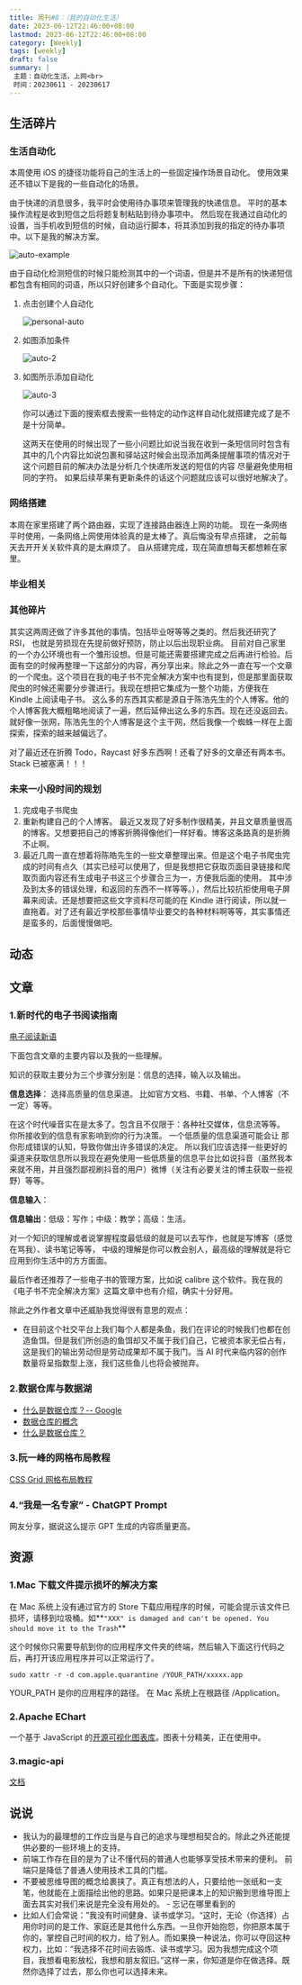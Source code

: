 ```yaml
---
title: 周刊#8：（我的自动化生活）
date: 2023-06-12T22:46:00+08:00
lastmod: 2023-06-12T22:46:00+08:00
category: [Weekly]
tags: [weekly]
draft: false
summary: |
 主题：自动化生活，上网<br>
 时间：20230611 - 20230617 
---
```


## 生活碎片

### 生活自动化

本周使用 iOS 的捷径功能将自己的生活上的一些固定操作场景自动化。 使用效果还不错以下是我的一些自动化的场景。

由于快递的消息很多，我平时会使用待办事项来管理我的快递信息。 平时的基本操作流程是收到短信之后将题复制粘贴到待办事项中。 然后现在我通过自动化的设置，当手机收到短信的时候，自动运行脚本，将其添加到我的指定的待办事项中。以下是我的解决方案。

![auto-example](https://raw.githubusercontent.com/huyixi/Pics/main/20230612235401.png)

由于自动化检测短信的时候只能检测其中的一个词语，但是并不是所有的快递短信都包含有相同的词语，所以只好创建多个自动化。下面是实现步骤：

1. 点击创建个人自动化

   ![personal-auto](https://raw.githubusercontent.com/huyixi/Pics/main/20230612235309.png)

2. 如图添加条件

   ![auto-2](https://raw.githubusercontent.com/huyixi/Pics/main/20230612235501.png)

3. 如图所示添加自动化

   ![auto-3](https://raw.githubusercontent.com/huyixi/Pics/main/20230612235552.png)

   你可以通过下面的搜索框去搜索一些特定的动作这样自动化就搭建完成了是不是十分简单。

   这两天在使用的时候出现了一些小问题比如说当我在收到一条短信同时包含有其中的几个内容比如说包裹和驿站这时候会出现添加两条提醒事项的情况对于这个问题目前的解决办法是分析几个快递所发送的短信的内容 尽量避免使用相同的字符。 如果后续苹果有更新条件的话这个问题就应该可以很好地解决了。

### 网络搭建

本周在家里搭建了两个路由器，实现了连接路由器连上网的功能。 现在一条网络平时使用，一条网络上网使用体验真的是太棒了。真后悔没有早点搭建， 之前每天去开开关关软件真的是太麻烦了。 自从搭建完成，现在简直想每天都想赖在家里。

### 毕业相关

### 其他碎片

其实这两周还做了许多其他的事情。包括毕业呀等等之类的。然后我还研究了 RSI， 也就是劳损现在先提前做好预防，防止以后出现职业病。 目前对自己家里的一个办公环境也有一个雏形设想。但是可能还需要搭建完成之后再进行检验。后面有空的时候再整理一下这部分的内容，再分享出来。除此之外一直在写一个文章的一个爬虫。这个项目在我的电子书不完全解决方案中也有提到，但是那里面获取爬虫的时候还需要分步骤进行。我现在想把它集成为一整个功能，方便我在 Kindle 上阅读电子书。 这么多的东西其实都是源自于陈浩先生的个人博客。他的个人博客我大概粗略地阅读了一遍，然后延伸出这么多的东西。现在还没返回去。就好像一张网，陈浩先生的个人博客是这个主干网，然后我像一个蜘蛛一样在上面探索，探索的越来越偏远了。

对了最近还在折腾 Todo，Raycast 好多东西啊！还看了好多的文章还有两本书。Stack 已被塞满！！！

### 未来一小段时间的规划

1. 完成电子书爬虫
2. 重新构建自己的个人博客。 最近又发现了好多制作很精美，并且文章质量很高的博客。又想要把自己的博客折腾得像他们一样好看。博客这条路真的是折腾不止啊。
3. 最近几周一直在想着将陈皓先生的一些文章整理出来。但是这个电子书爬虫完成的时间有点久（其实已经可以使用了，但是我想把它获取页面目录链接和爬取页面内容还有生成电子书这三个步骤合三为一，方便我后面的使用。 其中涉及到太多的错误处理，和返回的东西不一样等等。），然后比较抗拒使用电子屏幕来阅读。还是想要把这些文字资料尽可能的在 Kindle 进行阅读，所以就一直拖着。对了还有最近学校那些事情毕业要交的各种材料啊等等，其实事情还是蛮多的，后面慢慢做吧。

## 动态

## 文章

### 1.新时代的电子书阅读指南

[电子阅读新语](https://blog.si-on.top/2023/key4read/)

下面包含文章的主要内容以及我的一些理解。

知识的获取主要分为三个步骤分别是：信息的选择，输入以及输出。

**信息选择**： 选择高质量的信息渠道。 比如官方文档、书籍、书单、个人博客（不一定）等等。

在这个时代噪音实在是太多了。包含且不仅限于：各种社交媒体，信息流等等。 你所接收到的信息有家影响到你的行为决策。 一个低质量的信息渠道可能会让 那你形成错误的认知，导致你做出许多错误的决定。 所以我们应该选择一些更好的渠道来获取信息所以我现在避免使用一些低质量的信息平台比如说抖音（虽然我本来就不用，并且强烈鄙视刷抖音的用户）微博（关注有必要关注的博主获取一些视野）等等。

**信息输入**：

**信息输出**：低级：写作；中级：教学；高级：生活。

对一个知识的理解或者说掌握程度最低级的就是可以去写作，也就是写博客（感觉在骂我）、读书笔记等等， 中级的理解是你可以教会别人，最高级的理解就是将它应用到你生活中的方方面面。

最后作者还推荐了一些电子书的管理方案，比如说 calibre 这个软件。我在我的《电子书不完全解决方案》这篇文章中也有介绍，确实十分好用。

除此之外作者文章中还威胁我觉得很有意思的观点：

- 在目前这个社交平台上我们每个人都是条鱼，我们在评论的时候我们也都在创造鱼饵。但是我们所创造的鱼饵却又不属于我们自己，它被资本家无偿占有，这是我们的输出劳动但是劳动成果却不属于我门。当 AI 时代来临内容的创作数量将呈指数型上涨，我们这些鱼儿也将会被抛弃。

### 2.数据仓库与数据湖

- [什么是数据仓库？-- Google](https://cloud.google.com/learn/what-is-a-data-warehouse?hl=zh-cn#section-8)
- [数据仓库的概念](https://aws.amazon.com/cn/data-warehouse/)
- [什么是数据仓库？](https://www.oracle.com/cn/database/what-is-a-data-warehouse/)

### 3.阮一峰的网格布局教程

[CSS Grid 网格布局教程](https://www.ruanyifeng.com/blog/2019/03/grid-layout-tutorial.html)

### 4.“我是一名专家” - ChatGPT Prompt

网友分享，据说这么提示 GPT 生成的内容质量更高。

## 资源

### 1.Mac 下载文件提示损坏的解决方案

在 Mac 系统上没有通过官方的 Store 下载应用程序的时候，可能会提示该文件已损坏，请移到垃圾桶。如**`"XXX" is damaged and can't be opened. You should move it to the Trash`**

这个时候你只需要导航到你的应用程序文件夹的终端，然后输入下面这行代码之后，再打开该应用程序并可以正常运行了。

```
sudo xattr -r -d com.apple.quarantine /YOUR_PATH/xxxxx.app
```

YOUR_PATH 是你的应用程序的路径。 在 Mac 系统上在根路径 /Application。

### 2.Apache EChart

一个基于 JavaScript 的[开源](https://github.com/apache/echarts)[可视化图表库](https://echarts.apache.org/en/index.html)。图表十分精美，正在使用中。

### 3.magic-api

[文档](https://www.ssssssss.org/magic-api/pages/quick/intro/)

## 说说

- 我认为的最理想的工作应当是与自己的追求与理想相契合的。除此之外还能提供必要的一些环境上的支持。
- 前端工作存在目的是为了让不懂代码的普通人也能够享受技术带来的便利。 前端只是降低了普通人使用技术工具的门槛。
- 不要被思维导图的概念给裹挟了。真正有想法的人，只要给他一张纸和一支笔，他就能在上面描绘出他的思路。如果只是把课本上的知识搬到思维导图上面去其实对我们来说是完全没有用处的。 - 忘记在哪里看到的
- 比如人们会常说：”我没有时间健身、读书或学习。“这时，无论（你选择）占用你时间的是工作、家庭还是其他什么东西。一旦你开始抱怨，你把原本属于你的，掌控自己时间的权力，给了别人。而如果换一种说法，你可以夺回这种权力，比如：“我选择不花时间去锻炼、读书或学习。因为我想完成这个项目，我想看电影放松，我想和朋友叙旧。”这样一来，你知道是你在做选择。既然你选择了过去，那么你也可以选择未来。
